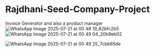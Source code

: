 # Rajdhani-Seed-Company-Project
Invoice Generator and also a product manager
![WhatsApp Image 2025-07-21 at 00 48 19_82bfc2b5](https://github.com/user-attachments/assets/9d506ff4-66bb-4002-aca8-de61486222eb)
![WhatsApp Image 2025-07-21 at 00 49 04_20b9eb02](https://github.com/user-attachments/assets/ed3dd5b7-d107-42c7-a5d5-7377bcabb6ca)

![WhatsApp Image 2025-07-21 at 00 49 25_7cbb85de](https://github.com/user-attachments/assets/efb927fb-dec6-467a-a576-5710c194eb9b)
